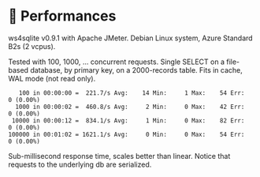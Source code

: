 # 🚄 Performances

ws4sqlite v0.9.1 with Apache JMeter. Debian Linux system, Azure Standard B2s (2 vcpus).

Tested with 100, 1000, ... concurrent requests. Single SELECT on a file-based database, by primary key, on a 2000-records table. Fits in cache, WAL mode (not read only).

```
   100 in 00:00:00 =  221.7/s Avg:    14 Min:     1 Max:    54 Err:     0 (0.00%)
  1000 in 00:00:02 =  460.8/s Avg:     2 Min:     0 Max:    42 Err:     0 (0.00%)
 10000 in 00:00:12 =  834.1/s Avg:     1 Min:     0 Max:    82 Err:     0 (0.00%)
100000 in 00:01:02 = 1621.1/s Avg:     0 Min:     0 Max:    54 Err:     0 (0.00%)
```

Sub-millisecond response time, scales better than linear. Notice that requests to the underlying db are serialized.
